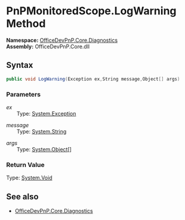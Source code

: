 # PnPMonitoredScope.LogWarning Method  
**Namespace:** [OfficeDevPnP.Core.Diagnostics](OfficeDevPnP.Core.Diagnostics.md)  
**Assembly:** OfficeDevPnP.Core.dll  
## Syntax
```C#
public void LogWarning(Exception ex,String message,Object[] args)
```
### Parameters
*ex*  
&emsp;&emsp;Type: [System.Exception](System.Exception.md) 
&emsp;&emsp;  
  
*message*  
&emsp;&emsp;Type: [System.String](System.String.md) 
&emsp;&emsp;  
  
*args*  
&emsp;&emsp;Type: [System.Object[]](System.Object[].md) 
&emsp;&emsp;  
  
### Return Value
Type: [System.Void](System.Void.md 
)
## See also
- [OfficeDevPnP.Core.Diagnostics](OfficeDevPnP.Core.Diagnostics.md)
